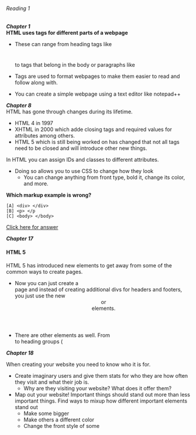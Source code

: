 
###### Reading 1 

***Chapter 1***  
**HTML uses tags for different parts of a webpage**
- These can range from heading tags like <h1> </h1> to tags that belong in the body or paragraphs like <p> </p> 
- Tags are used to format webpages to make them easier to read and follow along with. 
 
- You can create a simple webpage using a text editor like notepad++


***Chapter 8***  
HTML has gone through changes during its lifetime.
- HTML 4 in 1997
- XHTML  in 2000 which adde closing tags and required values for attributes among others. 
- HTML 5 which is still being worked on has changed that not all tags need to be closed and will introduce other new things. 

In HTML you can assign IDs and classes to different attributes. 
- Doing so allows you to use CSS to change how they look
  - You can change anything from front type, bold it, change its color, and more. 
  
**Which markup example is wrong?**
  
    [A] <div> </div>
    [B] <p> </p
    [C] <body> </body>
    
[Click here for answer](answer.md)


***Chapter 17***  
#### HTML 5
HTML 5 has introduced new elements to get away from some of the common ways to create pages. 
- Now you can just create a <div> page and instead of creating additional divs for headers and footers, you just use the new <header> or <footer> elements. 
- There are other elements as well. From <article> to heading groups (<hgroup> 
 
 
***Chapter 18***  

When creating your website you need to know who it is for. 
- Create imaginary users and give them stats for who they are how often they visit and what their job is. 
  - Why are they visiting your website? What does it offer them?
- Map out your website! Important things should stand out more than less important things. Find ways to mixup how different important elements stand out
  - Make some bigger
  - Make others a different color
  - Change the front style of some
